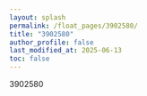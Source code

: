 ```yaml
---
layout: splash
permalink: /float_pages/3902580/
title: "3902580"
author_profile: false
last_modified_at: 2025-06-13
toc: false
---
```

 
3902580
